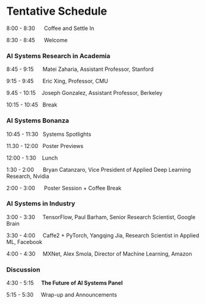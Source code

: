 # Tentative Schedule
 
8:00 - 8:30 &nbsp;&nbsp;&nbsp;&nbsp;     Coffee and Settle In

8:30 - 8:45 &nbsp;&nbsp;&nbsp;&nbsp;     Welcome
 
### AI Systems Research in Academia

8:45 - 9:15 &nbsp;&nbsp;&nbsp;&nbsp;     Matei Zaharia, Assistant Professor, Stanford

9:15 - 9:45 &nbsp;&nbsp;&nbsp;&nbsp;     Eric Xing, Professor, CMU

9.45 - 10:15 &nbsp;&nbsp;          Joseph Gonzalez, Assistant Professor, Berkeley

 
10:15 - 10:45 &nbsp;      Break
 
### AI Systems Bonanza

10:45 - 11:30 &nbsp;      Systems Spotlights

11.30 - 12:00 &nbsp;      Poster Previews

 
12:00 - 1:30 &nbsp;&nbsp;       Lunch

1:30 - 2:00 &nbsp;&nbsp;&nbsp;&nbsp;   Bryan Catanzaro, Vice President of Applied Deep Learning Research, Nvidia

2:00 - 3:00 &nbsp;&nbsp;&nbsp;&nbsp;   Poster Session + Coffee Break

 
### AI Systems in Industry

3:00 - 3:30 &nbsp;&nbsp;&nbsp;   TensorFlow, Paul Barham, Senior Research Scientist, Google Brain

3:30 - 4:00 &nbsp;&nbsp;&nbsp;   Caffe2 + PyTorch, Yangqing Jia, Research Scientist in Applied ML, Facebook

4:00 - 4:30 &nbsp;&nbsp;&nbsp;   MXNet, Alex Smola, Director of Machine Learning, Amazon

### Discussion
 
4:30 - 5:15 &nbsp;&nbsp;&nbsp;   **The Future of AI Systems Panel**

5:15 - 5:30 &nbsp;&nbsp;&nbsp;   Wrap-up and Announcements

 
